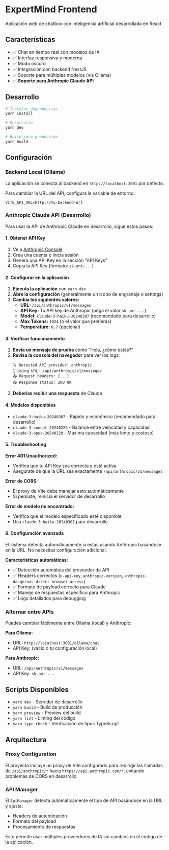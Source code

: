 # ExpertMind Frontend

Aplicación web de chatbox con inteligencia artificial desarrollada en React.

## Características

- ✅ Chat en tiempo real con modelos de IA
- ✅ Interfaz responsiva y moderna
- ✅ Modo oscuro
- ✅ Integración con backend NestJS
- ✅ Soporte para múltiples modelos (vía Ollama)
- ✅ **Soporte para Anthropic Claude API**

## Desarrollo

```bash
# Instalar dependencias
yarn install

# Desarrollo
yarn dev

# Build para producción
yarn build
```

## Configuración

### Backend Local (Ollama)
La aplicación se conecta al backend en `http://localhost:3001` por defecto.

Para cambiar la URL del API, configura la variable de entorno:
```env
VITE_API_URL=http://tu-backend-url
```

### Anthropic Claude API (Desarrollo)

Para usar la API de Anthropic Claude en desarrollo, sigue estos pasos:

#### 1. Obtener API Key
1. Ve a [Anthropic Console](https://console.anthropic.com/)
2. Crea una cuenta o inicia sesión
3. Genera una API Key en la sección "API Keys"
4. Copia la API Key (formato: `sk-ant-...`)

#### 2. Configurar en la aplicación
1. **Ejecuta la aplicación** con `yarn dev`
2. **Abre la configuración** (generalmente un ícono de engranaje o settings)
3. **Cambia los siguientes valores:**
   - **URL:** `/api/anthropic/v1/messages`
   - **API Key:** Tu API key de Anthropic (pega el valor `sk-ant-...`)
   - **Model:** `claude-3-haiku-20240307` (recomendado para desarrollo)
   - **Max Tokens:** `1024` (o el valor que prefieras)
   - **Temperature:** `0.7` (opcional)

#### 3. Verificar funcionamiento
1. **Envía un mensaje de prueba** como "Hola, ¿cómo estás?"
2. **Revisa la consola del navegador** para ver los logs:
   ```
   🔍 Detected API provider: anthropic
   📡 Using URL: /api/anthropic/v1/messages
   📤 Request headers: {...}
   📥 Response status: 200 OK
   ```
3. **Deberías recibir una respuesta** de Claude

#### 4. Modelos disponibles
- `claude-3-haiku-20240307` - Rápido y económico (recomendado para desarrollo)
- `claude-3-sonnet-20240229` - Balance entre velocidad y capacidad
- `claude-3-opus-20240229` - Máxima capacidad (más lento y costoso)

#### 5. Troubleshooting

**Error 401 Unauthorized:**
- Verifica que tu API Key sea correcta y esté activa
- Asegúrate de que la URL sea exactamente `/api/anthropic/v1/messages`

**Error de CORS:**
- El proxy de Vite debe manejar esto automáticamente
- Si persiste, reinicia el servidor de desarrollo

**Error de modelo no encontrado:**
- Verifica que el modelo especificado esté disponible
- Usa `claude-3-haiku-20240307` para desarrollo

#### 6. Configuración avanzada

El sistema detecta automáticamente si estás usando Anthropic basándose en la URL. No necesitas configuración adicional.

**Características automáticas:**
- ✅ Detección automática del proveedor de API
- ✅ Headers correctos (`x-api-key`, `anthropic-version`, `anthropic-dangerous-direct-browser-access`)
- ✅ Formato de payload correcto para Claude
- ✅ Manejo de respuestas específico para Anthropic
- ✅ Logs detallados para debugging

### Alternar entre APIs

Puedes cambiar fácilmente entre Ollama (local) y Anthropic:

**Para Ollama:**
- URL: `http://localhost:3001/ollama/chat`
- API Key: (vacío o tu configuración local)

**Para Anthropic:**
- URL: `/api/anthropic/v1/messages`
- API Key: `sk-ant-...`

## Scripts Disponibles

- `yarn dev` - Servidor de desarrollo
- `yarn build` - Build de producción
- `yarn preview` - Preview del build
- `yarn lint` - Linting del código
- `yarn type-check` - Verificación de tipos TypeScript

## Arquitectura

### Proxy Configuration
El proyecto incluye un proxy de Vite configurado para redirigir las llamadas de `/api/anthropic/*` hacia `https://api.anthropic.com/*`, evitando problemas de CORS en desarrollo.

### API Manager
El `ApiManager` detecta automáticamente el tipo de API basándose en la URL y ajusta:
- Headers de autenticación
- Formato del payload
- Procesamiento de respuestas

Esto permite usar múltiples proveedores de IA sin cambios en el código de la aplicación.
